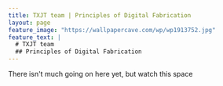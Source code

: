 ```yaml
---
title: TXJT team | Principles of Digital Fabrication
layout: page
feature_image: "https://wallpapercave.com/wp/wp1913752.jpg"
feature_text: |
  # TXJT team
  ## Principles of Digital Fabrication
---
```


There isn't much going on here yet, but watch this space

